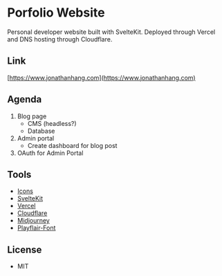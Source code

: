 # Porfolio Website

Personal developer website built with SvelteKit.
Deployed through Vercel and DNS hosting through Cloudflare.

## Link

[https://www.jonathanhang.com](https://www.jonathanhang.com)

## Agenda

1. Blog page
   - CMS (headless?)
   - Database
2. Admin portal
   - Create dashboard for blog post
3. OAuth for Admin Portal

## Tools

- [Icons](https://icons8.com)
- [SvelteKit](https://kit.svelte.dev/)
- [Vercel](https://vercel.com/dashboard)
- [Cloudflare](https://www.cloudflare.com/)
- [Midjourney](https://www.midjourney.com)
- [Playflair-Font](https://github.com/clauseggers/Playfair)

## License

- MIT
